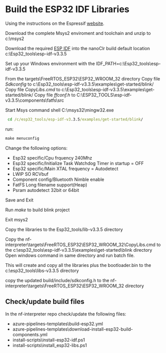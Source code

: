 # Build the ESP32 IDF Libraries

Using the instructions on the Espressif [website](https://esp-idf.readthedocs.io/en/latest/get-started/windows-setup.html).

Download the complete Msys2 enviroment and toolchain and unzip to c:\msys2

Download the required [ESP IDF](https://dl.espressif.com/dl/esp-idf/releases/esp-idf-v3.3.5.zip) into the nanoClr build default location c:\Esp32_tools\esp-idf-v3.3.5

Set up your Windows environment with the IDF_PATH=c:\Esp32_tools\esp-idf-v3.3.5

From the targets\FreeRTOS_ESP32\ESP32_WROOM_32 directory
Copy file *Sdkconfig* to c:\Esp32_tools\esp-idf-v3.3.5\examples\get-started/blink/
Copy file *CopyLibs.cmd* to c:\Esp32_tools\esp-idf-v3.3.5\examples\get-started/blink/
Copy file *ffconf.h* to C:\ESP32_TOOLS\esp-idf-v3.3.5\components\fatfs\src

Start Msys command shell C:\msys32\mingw32.exe

```cmd
 cd /c/esp32_tools/esp-idf-v3.3.5/examples/get-started/blink/
```

run:

```cmd
make menuconfig
```

Change the following options:

- Esp32 specific/Cpu frquency 240Mhz
- Esp32 specific/Initialize Task Watchdog Timer in startup = OFF
- Esp32 specific/Main XTAL frequency = Autodetect
- LWIP SO RCVbuf
- Component config/Bluetooth Nimble enable
- FatFS Long filename support(Heap)
- Psram autodetect 32bit or 64bit

Save and Exit

Run *make* to build blink project

Exit msys2

Copy the libraries to the Esp32_tools/lib-v3.3.5 directory

Copy the nf-interpreter\targets\FreeRTOS_ESP32\ESP32_WROOM_32\CopyLibs.cmd to the  c:\esp32_tools\esp-idf-v3.3.5\examples\get-started\blink directory
Open windows command in same directory and run batch file.

This will create and copy all the libraries plus the bootloader.bin to the c:\esp32_tools\libs-v3.3.5 directory

copy the updated build/include/sdkconfig.h to the nf-interpreter\targets\FreeRTOS_ESP32\ESP32_WROOM_32 directory

## Check/update build files

In the nf-interpreter repo check/update the following files:

- azure-pipelines-templates\build-esp32.yml
- azure-pipelines-templates\download-install-esp32-build-components.yml
- install-scripts\install-esp32-idf.ps1
- install-scripts\install_esp32-libs.ps1
